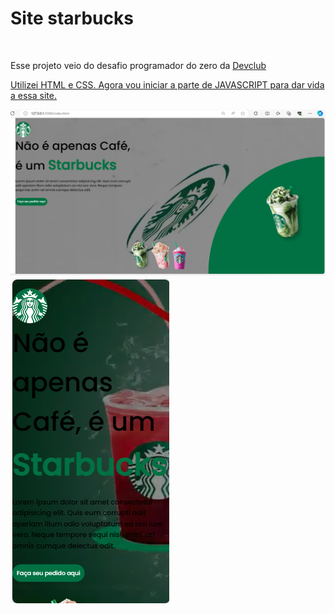 <h1>Site starbucks</h1>
<br>
<P>Esse projeto veio do desafio programador do zero da <a href=https://rodolfomori.com.br/missao-programador-do-zero-cv2/>Devclub</P>
<p>Utilizei HTML e CSS. Agora vou iniciar a parte de JAVASCRIPT para dar vida a essa site.</p>
<img src=https://github.com/edu-pro041/starbucks/blob/main/assets/Captura%20de%20tela%202024-01-17%20155037.png?raw=true>
<img src=https://github.com/edu-pro041/starbucks/blob/main/assets/Captura%20de%20tela%202024-01-25%20224143.png?raw=true>
